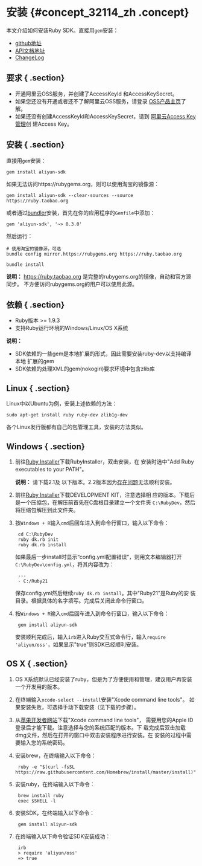 # 安装 {#concept_32114_zh .concept}

本文介绍如何安装Ruby SDK。直接用`gem`安装：

-   [github地址](https://github.com/aliyun/aliyun-oss-ruby-sdk)
-   [API文档地址](http://www.rubydoc.info/gems/aliyun-sdk/)
-   [ChangeLog](https://github.com/aliyun/aliyun-oss-ruby-sdk/blob/master/CHANGELOG.md)

## 要求 { .section}

-   开通阿里云OSS服务，并创建了AccessKeyId 和AccessKeySecret。
-   如果您还没有开通或者还不了解阿里云OSS服务，请登录 [OSS产品主页](http://www.aliyun.com/product/oss)了解。
-   如果还没有创建AccessKeyId和AccessKeySecret，请到 [阿里云Access Key管理](https://ak-console.aliyun.com/#/accesskey)创 建Access Key。

## 安装 { .section}

直接用`gem`安装：

```
gem install aliyun-sdk

```

如果无法访问https://rubygems.org，则可以使用淘宝的镜像源：

```
gem install aliyun-sdk --clear-sources --source https://ruby.taobao.org

```

或者通过[bundler](http://bundler.io)安装，首先在你的应用程序的`Gemfile`中添加：

```
gem 'aliyun-sdk', '~> 0.3.0'

```

然后运行：

```
# 使用淘宝的镜像源，可选
bundle config mirror.https://rubygems.org https://ruby.taobao.org

bundle install

```

**说明：** https://ruby.taobao.org 是完整的rubygems.org的镜像，自动和官方源同步。 不方便访问rubygems.org的用户可以使用此源。

## 依赖 { .section}

-   Ruby版本 \>= 1.9.3
-   支持Ruby运行环境的Windows/Linux/OS X系统

**说明：** 

-   SDK依赖的一些gem是本地扩展的形式，因此需要安装ruby-dev以支持编译本地 扩展的gem
-   SDK依赖的处理XML的gem\(nokogiri\)要求环境中包含zlib库

## Linux { .section}

Linux中以Ubuntu为例，安装上述依赖的方法：

```
sudo apt-get install ruby ruby-dev zlib1g-dev

```

各个Linux发行版都有自己的包管理工具，安装的方法类似。

## Windows { .section}

1.  前往[Ruby Installer](http://rubyinstaller.org/downloads/)下载RubyInstaller，双击安装，在 安装时选中"Add Ruby executables to your PATH"。

    **说明：** 请下载2.1及 以下版本。2.2版本因为[存在问题](https://github.com/sparklemotion/nokogiri/issues/1256)无法顺利安装。

2.  前往[Ruby Installer](http://rubyinstaller.org/downloads/)下载DEVELOPMENT KIT，注意选择相 应的版本。下载后是一个压缩包，在解压前首先在C盘根目录建立一个文件夹 `C:\RubyDev`，然后将压缩包解压到此文件夹。
3.  按`Windows + R`输入`cmd`后回车进入到命令行窗口，输入以下命令：

    ```
     cd C:\RubyDev
     ruby dk.rb init
     ruby dk.rb install
    
    ```

    如果最后一步install时显示“config.yml配置错误”，则用文本编辑器打开 `C:\RubyDev\config.yml`，将其内容改为：

    ```
     ---
     - C:/Ruby21
    
    ```

    保存config.yml然后继续`ruby dk.rb install`。其中"Ruby21"是Ruby的安 装目录。根据具体的名字填写。完成后关闭此命令行窗口。

4.  按`Windows + R`输入`cmd`后回车进入到命令行窗口，输入以下命令：

    ```
     gem install aliyun-sdk
    
    ```

    安装顺利完成后，输入`irb`进入Ruby交互式命令行，输入`require 'aliyun/oss'`，如果显示"true"则SDK已经顺利安装。


## OS X { .section}

1.  OS X系统默认已经安装了ruby，但是为了方便使用和管理，建议用户再安装 一个开发用的版本。
2.  在终端输入`xcode-select --install`安装"Xcode command line tools"。 如果安装失败，可选择手动下载安装（见下载的步骤）。
3.  从[苹果开发者网站](https://developer.apple.com/downloads/)下载"Xcode command line tools"， 需要用您的Apple ID登录后才能下载。注意选择与您的系统匹配的版本。下 载完成后双击加载dmg文件，然后在打开的窗口中双击安装程序进行安装。在 安装的过程中需要输入您的系统密码。
4.  安装brew，在终端输入以下命令：

    ```
     ruby -e "$(curl -fsSL https://raw.githubusercontent.com/Homebrew/install/master/install)"
    
    ```

5.  安装ruby，在终端输入以下命令：

    ```
     brew install ruby
     exec $SHELL -l
    
    ```

6.  安装SDK，在终端输入以下命令：

    ```
     gem install aliyun-sdk
    
    ```

7.  在终端输入以下命令验证SDK安装成功：

    ```
     irb
     > require 'aliyun/oss'
     => true
    
    ```


